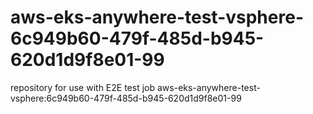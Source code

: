 # aws-eks-anywhere-test-vsphere-6c949b60-479f-485d-b945-620d1d9f8e01-99
repository for use with E2E test job aws-eks-anywhere-test-vsphere:6c949b60-479f-485d-b945-620d1d9f8e01-99
